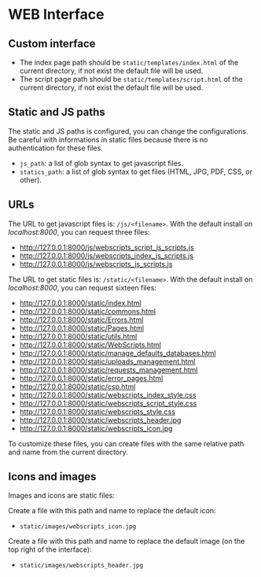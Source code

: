 # WEB Interface

## Custom interface

 - The index page path should be `static/templates/index.html` of the current directory, if not exist the default file will be used.
 - The script page path should be `static/templates/script.html` of the current directory, if not exist the default file will be used.

## Static and JS paths

The static and JS paths is configured, you can change the configurations. Be careful with informations in static files because there is no authentication for these files.

 - `js_path`: a list of glob syntax to get javascript files.
 - `statics_path`: a list of glob syntax to get files (HTML, JPG, PDF, CSS, or other).

## URLs

The URL to get javascript files is: `/js/<filename>`.
With the default install on *localhost:8000*, you can request three files:

 - http://127.0.0.1:8000/js/webscripts_script_js_scripts.js
 - http://127.0.0.1:8000/js/webscripts_index_js_scripts.js
 - http://127.0.0.1:8000/js/webscripts_js_scripts.js

The URL to get static files is: `/static/<filename>`.
With the default install on *localhost:8000*, you can request sixteen files:

 - http://127.0.0.1:8000/static/index.html
 - http://127.0.0.1:8000/static/commons.html
 - http://127.0.0.1:8000/static/Errors.html
 - http://127.0.0.1:8000/static/Pages.html
 - http://127.0.0.1:8000/static/utils.html
 - http://127.0.0.1:8000/static/WebScripts.html
 - http://127.0.0.1:8000/static/manage_defaults_databases.html
 - http://127.0.0.1:8000/static/uploads_management.html
 - http://127.0.0.1:8000/static/requests_management.html
 - http://127.0.0.1:8000/static/error_pages.html
 - http://127.0.0.1:8000/static/csp.html
 - http://127.0.0.1:8000/static/webscripts_index_style.css
 - http://127.0.0.1:8000/static/webscripts_script_style.css
 - http://127.0.0.1:8000/static/webscripts_style.css
 - http://127.0.0.1:8000/static/webscripts_header.jpg
 - http://127.0.0.1:8000/static/webscripts_icon.jpg

To customize these files, you can create files with the same relative path and name from the current directory.

## Icons and images

Images and icons are static files:

Create a file with this path and name to replace the default icon:

 - `static/images/webscripts_icon.jpg`

Create a file with this path and name to replace the default image (on the top right of the interface):

 - `static/images/webscripts_header.jpg`

